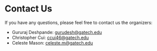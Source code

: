 # Contact Us

If you have any questions, please feel free to contact us the organizers:

- Gururaj Deshpande: [gurudesh@gatech.edu](mailto:gurudesh@gatech.edu)
- Christopher Cui: [ccui46@gatech.edu](mailto:ccui46@gatech.edu)
- Celeste Mason: [celeste.m@gatech.edu](mailto:celeste.m@gatech.edu)